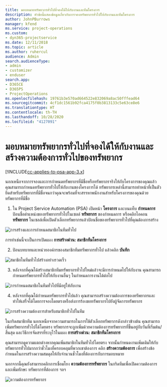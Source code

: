 ```yaml
---
title: มอบหมายทรัพยากรทั่วไปที่จองได้ให้กับงานและทีมโครงการ
description: หัวข้อนี้แสดงข้อมูลเกี่ยวกับการจองทรัพยากรทั่วไปให้กับงานและทีมโครงการ
author: JohnPBurrows
manager: kfend
ms.service: project-operations
ms.custom:
- dyn365-projectservice
ms.date: 12/11/2018
ms.topic: article
ms.author: ruhercul
audience: Admin
search.audienceType:
- admin
- customizer
- enduser
search.app:
- D365CE
- D365PS
- ProjectOperations
ms.openlocfilehash: 19761b3e570ad664522e832069a8ac50fffead64
ms.sourcegitcommit: 4cf1dc1561b92fca4175f0b3813133c5e63ce8e6
ms.translationtype: HT
ms.contentlocale: th-TH
ms.lasthandoff: 10/28/2020
ms.locfileid: "4127091"
---
```

# <a name="assign-generic-bookable-resources-to-a-task-and-generate-resource-requirements"></a>มอบหมายทรัพยากรทั่วไปที่จองได้ให้กับงานและสร้างความต้องการทั่วไปของทรัพยากร 

[!INCLUDE[cc-applies-to-psa-app-3.x](../includes/cc-applies-to-psa-app-3x.md)]

นอกเหนือจากการจองและการกำหนดทรัพยากรที่มีชื่อหรือทรัพยากรจริงให้กับโครงการของคุณแล้ว คุณสามารถกำหนดทรัพยากรทั่วไปให้กับงานของโครงการได้ ทรัพยากรเหล่านี้สามารถทำหน้าที่เป็นตัวยึดสำหรับทรัพยากรที่มีชื่อจนกว่าคุณจะพร้อมที่จะสรรหาพนักงานสำหรับโครงการของคุณด้วยทรัพยากรที่มีชื่อ 

1. ใน Project Service Automation (PSA) เปิดหน้า **โครงการ** และบนแท็บ **กำหนดการ** ป้อนชื่อตำแหน่งของทรัพยากรทั่วไปในเซลล์ **ทรัพยากร** ของกำหนดการ หรือคลิกไอคอน **ทรัพยากร** ในเซลล์เพื่อเปิดตัวเลือกทรัพยากรแล้วป้อนชื่อของทรัพยากรทั่วไปที่คุณต้องการสร้าง

![การสร้างและการกำหนดสมาชิกในทีมทั่วไป](media/RM-how-to-9.png)

การทำเช่นนี้จะเป็นการเปิดแผง **การสร้างด่วน: สมาชิกทีมโครงการ**  

2. ป้อนบทบาทและหน่วยองค์กรของสมาชิกทีมทรัพยากรทั่วไป แล้วคลิก **บันทึก**

![สมาชิกในทีมทั่วไปสร้างอย่างรวดเร็ว](media/RM-how-to-10.png)

3. หลังจากที่คุณได้สร้างสมาชิกทีมทรัพยากรทั่วไปใหม่แล้วจะมีการกำหนดไปให้กับงาน คุณสามารถกำหนดทรัพยากรทั่วไปให้กับงานอื่นๆ ในกำหนดการงานได้ต่อไป

![การกำหนดสมาชิกในทีมทั่วไปที่มีอยู่ให้กับงาน](media/RM-how-to-11.png)

4. หลังจากที่คุณได้กำหนดทรัพยากรทั่วไปแล้ว คุณสามารถสร้างความต้องการของทรัพยากรและทำให้เสร็จได้โดยการจองโดยตรงหรือส่งการร้องขอทรัพยากรไปยังผู้จัดการทรัพยากร

![การสร้างความต้องการสำหรับสมาชิกทั่วไปในทีม](media/RM-how-to-12.png)

ในกริดสมาชิกทีม นอกเหนือจากความสามารถในการใช้ตัวเลือกทรัพยากรดังกล่าวข้างต้น คุณสามารถเพิ่มทรัพยากรทั่วไปได้โดยตรง ทรัพยากรจะถูกเพิ่มด้วยความต้องการทรัพยากรที่ขึ้นอยู่กับวันที่เริ่มต้น/สิ้นสุด และวิธีการจัดสรรที่ระบุไว้ในแผง **การสร้างด่วน: สมาชิกทีมโครงการ**

คุณสามารถดูความแตกต่างหากคุณเพิ่มสมาชิกในทีมทั่วไปโดยตรง จากนั้นกำหนดงานเพิ่มเติมให้กับทรัพยากรทั่วไปมากกว่าชั่วโมงที่ครอบคลุมที่พวกเขาต้องการ คลิก **สร้างความต้องการ** เพื่อสร้างข้อกำหนดในการสร้างความสมดุลให้กับจำนวนชั่วโมงที่ต้องการกับการมอบหมาย

นอกจากนี้คุณยังสามารถคลิกการเชื่อมโยง **ความต้องการทรัพยากร** ในกริดทีมเพื่อเปิดความต้องการและเพิ่มทักษะ ทรัพยากรที่ต้องการ ฯลฯ

![ความต้องการทรัพยากร](media/RM-how-to-13.png)

